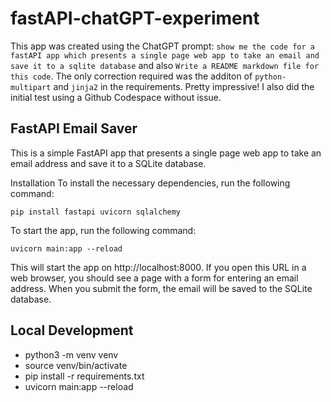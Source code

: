 # fastAPI-chatGPT-experiment
This app was created using the ChatGPT prompt: `show me the code for a fastAPI app which presents a single page web app to take an email and save it to a sqlite database` and also `Write a README markdown file for this code`. The only correction required was the additon of `python-multipart` and `jinja2` in the requirements. Pretty impressive! I also did the initial test using a Github Codespace without issue.

## FastAPI Email Saver
This is a simple FastAPI app that presents a single page web app to take an email address and save it to a SQLite database.

Installation
To install the necessary dependencies, run the following command:

```
pip install fastapi uvicorn sqlalchemy
```

To start the app, run the following command:

```
uvicorn main:app --reload
```
This will start the app on http://localhost:8000. If you open this URL in a web browser, you should see a page with a form for entering an email address. When you submit the form, the email will be saved to the SQLite database.

## Local Development
- python3 -m venv venv
- source venv/bin/activate
- pip install -r requirements.txt
- uvicorn main:app --reload